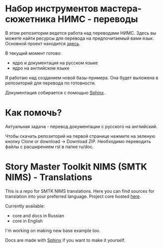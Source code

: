 # Набор инструментов мастера-сюжетника НИМС - переводы

В этом репозитории ведется работа над переводами НИМС. Здесь вы можете найти ресурсы для перевода на предпочитаемый вами язык. Основной проект находится [здесь](https://bitbucket.org/NtsDK/story-master-toolkit-smtk-nims).

В текущий момент готово:

* ядро и документация на русском языке
* ядро на английском языке

Я работаю над созданием новой базы-примера. Она будет выложена в репозиторий для перевода по готовности.

Документация собирается с помощью [Sphinx](http://www.sphinx-doc.org/en/stable/).

# Как помочь?

Актуальная задача - перевод документации с русского на английский. 

Чтобы скачать репозиторий на первой странице нажмите на зеленую кнопку Clone or download -> Download ZIP. Необходимо переводить файлы с расширением rst в папке ru/doc.

# Story Master Toolkit NIMS (SMTK NIMS) - Translations

This is a repo for SMTK NIMS translations. Here you can find sources for translation into your preferred language. Project core hosted [here](https://bitbucket.org/NtsDK/story-master-toolkit-smtk-nims).

Currently available:

* core and docs in Russian
* core in English
 
I'm working on making new base example too. 

Docs are made with [Sphinx](http://www.sphinx-doc.org/en/stable/) if you want to make it yourself.
